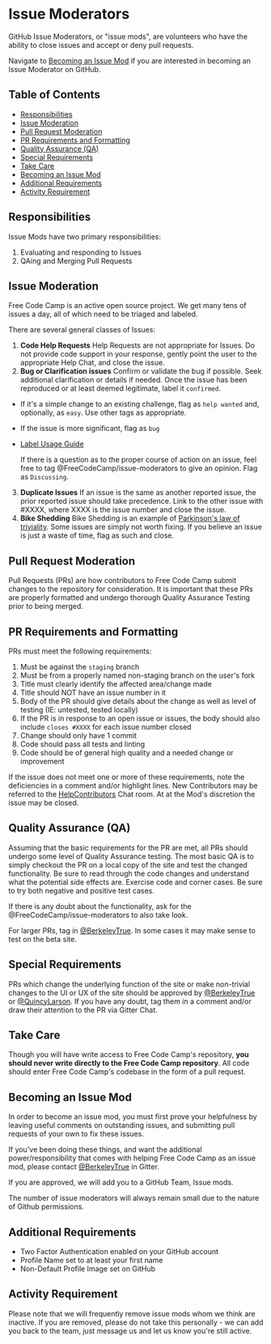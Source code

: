 # Issue Moderators

GitHub Issue Moderators, or "issue mods", are volunteers who have the ability to close issues and accept or deny pull requests.

Navigate to [Becoming an Issue Mod](#becoming-an-issue-mod) if you are interested in becoming an Issue Moderator on GitHub.

## Table of Contents

- [Responsibilities](#responsibilities)
- [Issue Moderation](#issue-moderation)
- [Pull Request Moderation](#pull-request-moderation)
- [PR Requirements and Formatting](#pr-requirements-and-formatting)
- [Quality Assurance (QA)](#quality-assurance-qa)
- [Special Requirements](#special-requirements)
- [Take Care](#take-care)
- [Becoming an Issue Mod](#becoming-an-issue-mod)
- [Additional Requirements](#additional-requirements)
- [Activity Requirement](#activity-requirement)

## Responsibilities

Issue Mods have two primary responsibilities:

1. Evaluating and responding to Issues
2. QAing and Merging Pull Requests

## Issue Moderation

Free Code Camp is an active open source project. We get many tens of issues a day, all of which need to be triaged and labeled.

There are several general classes of Issues:

1. **Code Help Requests** Help Requests are not appropriate for Issues. Do not provide code support in your response, gently point the user to the appropriate Help Chat, and close the issue.
2. **Bug or Clarification issues** Confirm or validate the bug if possible. Seek additional clarification or details if needed. Once the issue has been reproduced or at least deemed legitimate, label it `confirmed`.

  - If it's a simple change to an existing challenge, flag as `help wanted` and, optionally, as `easy`. Use other tags as appropriate.
  - If the issue is more significant, flag as `bug`
  - [Label Usage Guide](FreeCodeCamp-Issue-Labels)

    If there is a question as to the proper course of action on an issue, feel free to tag @FreeCodeCamp/issue-moderators to give an opinion. Flag as `Discussing`.

3. **Duplicate Issues** If an issue is the same as another reported issue, the prior reported issue should take precedence. Link to the other issue with #XXXX, where XXXX is the issue number and close the issue.
4. **Bike Shedding** Bike Shedding is an example of [Parkinson's law of triviality](https://en.wikipedia.org/wiki/Parkinson%27s_law_of_triviality). Some issues are simply not worth fixing. If you believe an issue is just a waste of time, flag as such and close.

## Pull Request Moderation

Pull Requests (PRs) are how contributors to Free Code Camp submit changes to the repository for consideration. It is important that these PRs are properly formatted and undergo thorough Quality Assurance Testing prior to being merged.

## PR Requirements and Formatting

PRs must meet the following requirements:

1. Must be against the `staging` branch
2. Must be from a properly named non-staging branch on the user's fork
3. Title must clearly identify the affected area/change made
4. Title should NOT have an issue number in it
5. Body of the PR should give details about the change as well as level of testing (IE: untested, tested locally)
6. If the PR is in response to an open issue or issues, the body should also include `closes #XXXX` for each issue number closed
7. Change should only have 1 commit
8. Code should pass all tests and linting
9. Code should be of general high quality and a needed change or improvement

If the issue does not meet one or more of these requirements, note the deficiencies in a comment and/or highlight lines. New Contributors may be referred to the [HelpContributors](https://gitter.im/FreeCodeCamp/HelpContributors) Chat room. At at the Mod's discretion the issue may be closed.

## Quality Assurance (QA)

Assuming that the basic requirements for the PR are met, all PRs should undergo some level of Quality Assurance testing. The most basic QA is to simply checkout the PR on a local copy of the site and test the changed functionality. Be sure to read through the code changes and understand what the potential side effects are. Exercise code and corner cases. Be sure to try both negative and positive test cases.

If there is any doubt about the functionality, ask for the @FreeCodeCamp/issue-moderators to also take look.

For larger PRs, tag in [@BerkeleyTrue](https://gitter.im/berkeleytrue). In some cases it may make sense to test on the beta site.

## Special Requirements

PRs which change the underlying function of the site or make non-trivial changes to the UI or UX of the site should be approved by [@BerkeleyTrue](https://gitter.im/berkeleytrue) or [@QuincyLarson](https://gitter.im/quincylarson). If you have any doubt, tag them in a comment and/or draw their attention to the PR via Gitter Chat.

## Take Care

Though you will have write access to Free Code Camp's repository, **you should never write directly to the Free Code Camp repository**. All code should enter Free Code Camp's codebase in the form of a pull request.

## Becoming an Issue Mod

In order to become an issue mod, you must first prove your helpfulness by leaving useful comments on outstanding issues, and submitting pull requests of your own to fix these issues.

If you've been doing these things, and want the additional power/responsibility that comes with helping Free Code Camp as an issue mod, please contact [@BerkeleyTrue](https://gitter.im/berkeleytrue) in Gitter.

If you are approved, we will add you to a GitHub Team, Issue mods.

The number of issue moderators will always remain small due to the nature of Github permissions.

## Additional Requirements

- Two Factor Authentication enabled on your GitHub account
- Profile Name set to at least your first name
- Non-Default Profile Image set on GitHub

## Activity Requirement

Please note that we will frequently remove issue mods whom we think are inactive. If you are removed, please do not take this personally - we can add you back to the team, just message us and let us know you're still active.

